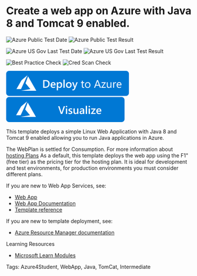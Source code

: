 # Create a web app on Azure with Java 8 and Tomcat 9 enabled.

![Azure Public Test Date](https://azurequickstartsservice.blob.core.windows.net/badges/201-web-app-java-tomcat/PublicLastTestDate.svg)
![Azure Public Test Result](https://azurequickstartsservice.blob.core.windows.net/badges/201-web-app-java-tomcat/PublicDeployment.svg)

![Azure US Gov Last Test Date](https://azurequickstartsservice.blob.core.windows.net/badges/201-web-app-java-tomcat/FairfaxLastTestDate.svg)
![Azure US Gov Last Test Result](https://azurequickstartsservice.blob.core.windows.net/badges/201-web-app-java-tomcat/FairfaxDeployment.svg)

![Best Practice Check](https://azurequickstartsservice.blob.core.windows.net/badges/201-web-app-java-tomcat/BestPracticeResult.svg)
![Cred Scan Check](https://azurequickstartsservice.blob.core.windows.net/badges/201-web-app-java-tomcat/CredScanResult.svg)

[![Deploy To Azure](https://raw.githubusercontent.com/Azure/azure-quickstart-templates/master/1-CONTRIBUTION-GUIDE/images/deploytoazure.svg?sanitize=true)]("https://portal.azure.com/#create/Microsoft.Template/uri/https%3A%2F%2Fraw.githubusercontent.com%2FAzure%2Fazure-quickstart-templates%2Fmaster%2F201-web-app-java-tomcat%2Fazuredeploy.json")
[![Visualize](https://raw.githubusercontent.com/Azure/azure-quickstart-templates/master/1-CONTRIBUTION-GUIDE/images/visualizebutton.svg?sanitize=true)]("http://armviz.io/#/?load=https%3A%2F%2Fraw.githubusercontent.com%2FAzure%2Fazure-quickstart-templates%2Fmaster%2F201-web-app-java-tomcat%2Fazuredeploy.json")

This template deploys a simple Linux Web Application with Java 8 and Tomcat 9
enabled allowing you to run Java applications in Azure.

The WebPlan is settled for Consumption. For more information about
[hosting Plans](https://azure.microsoft.com/pricing/details/app-service/linux)
As a default, this template deploys the web app using the F1" (free tier) as the
pricing tier for the hosting plan. It is ideal for development and test
environments, for production environments you must consider different plans.

If you are new to Web App Services, see:

- [Web App](https://azure.microsoft.com/services/app-service/web)
- [Web App Documentation](https://docs.microsoft.com/azure/app-service/)
- [Template reference](https://docs.microsoft.com/azure/templates/microsoft.compute/allversions)

If you are new to template deployment, see:

- [Azure Resource Manager documentation](https://docs.microsoft.com/azure/azure-resource-manager/)

Learning Resources

- [Microsoft Learn Modules](https://docs.microsoft.com/learn/browse/?products=azure-app-service)

Tags: Azure4Student, WebApp, Java, TomCat, Intermediate
